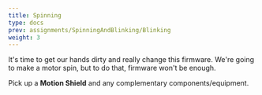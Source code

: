 ```yaml
---
title: Spinning
type: docs
prev: assignments/SpinningAndBlinking/Blinking
weight: 3
---
```


It's time to get our hands dirty and really change this firmware. We're going to make a motor spin, but to do that, firmware won't be enough.

Pick up a **Motion Shield** and any complementary components/equipment.
